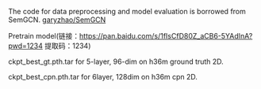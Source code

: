 The code for data preprocessing and model evaluation is borrowed from SemGCN.
[garyzhao/SemGCN](https://github.com/garyzhao/SemGCN)


Pretrain model(链接：https://pan.baidu.com/s/1fIsCfD80Z_aCB6-5YAdInA?pwd=1234 提取码：1234)

ckpt_best_gt.pth.tar for 5-layer, 96-dim on h36m ground truth 2D.

ckpt_best_cpn.pth.tar for 6layer, 128dim on h36m cpn 2D.
